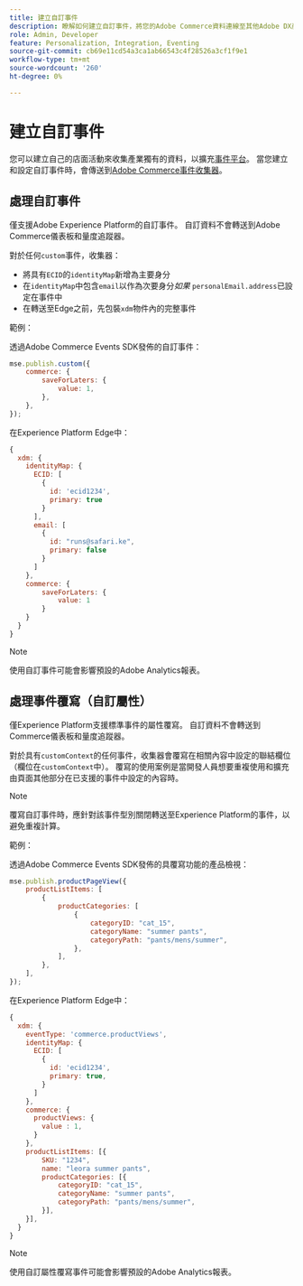 ```yaml
---
title: 建立自訂事件
description: 瞭解如何建立自訂事件，將您的Adobe Commerce資料連線至其他Adobe DX產品。
role: Admin, Developer
feature: Personalization, Integration, Eventing
source-git-commit: cb69e11cd54a3ca1ab66543c4f28526a3cf1f9e1
workflow-type: tm+mt
source-wordcount: '260'
ht-degree: 0%

---
```


# 建立自訂事件

您可以建立自己的店面活動來收集產業獨有的資料，以擴充[事件平台](events.md)。 當您建立和設定自訂事件時，會傳送到[Adobe Commerce事件收集器](https://github.com/adobe/commerce-events/tree/main/packages/storefront-events-collector)。

## 處理自訂事件

僅支援Adobe Experience Platform的自訂事件。 自訂資料不會轉送到Adobe Commerce儀表板和量度追蹤器。

對於任何`custom`事件，收集器：

- 將具有`ECID`的`identityMap`新增為主要身分
- 在`identityMap`中包含`email`以作為次要身分&#x200B;_如果_ `personalEmail.address`已設定在事件中
- 在轉送至Edge之前，先包裝`xdm`物件內的完整事件

範例：

透過Adobe Commerce Events SDK發佈的自訂事件：

```javascript
mse.publish.custom({
    commerce: {
        saveForLaters: {
            value: 1,
        },
    },
});
```

在Experience Platform Edge中：

```javascript
{
  xdm: {
    identityMap: {
      ECID: [
        {
          id: 'ecid1234',
          primary: true
        }
      ],
      email: [
        {
          id: "runs@safari.ke",
          primary: false
        }
      ]
    },
    commerce: {
        saveForLaters: {
            value: 1
        }
    }
  }
}
```

>[!NOTE]
>
> 使用自訂事件可能會影響預設的Adobe Analytics報表。

## 處理事件覆寫（自訂屬性）

僅Experience Platform支援標準事件的屬性覆寫。 自訂資料不會轉送到Commerce儀表板和量度追蹤器。

對於具有`customContext`的任何事件，收集器會覆寫在相關內容中設定的聯結欄位（欄位在`customContext`中）。 覆寫的使用案例是當開發人員想要重複使用和擴充由頁面其他部分在已支援的事件中設定的內容時。

>[!NOTE]
>
>覆寫自訂事件時，應針對該事件型別關閉轉送至Experience Platform的事件，以避免重複計算。

範例：

透過Adobe Commerce Events SDK發佈的具覆寫功能的產品檢視：

```javascript
mse.publish.productPageView({
    productListItems: [
        {
            productCategories: [
                {
                    categoryID: "cat_15",
                    categoryName: "summer pants",
                    categoryPath: "pants/mens/summer",
                },
            ],
        },
    ],
});
```

在Experience Platform Edge中：

```javascript
{
  xdm: {
    eventType: 'commerce.productViews',
    identityMap: {
      ECID: [
        {
          id: 'ecid1234',
          primary: true,
        }
      ]
    },
    commerce: {
      productViews: {
        value : 1,
      }
    },
    productListItems: [{
        SKU: "1234",
        name: "leora summer pants",
        productCategories: [{
            categoryID: "cat_15",
            categoryName: "summer pants",
            categoryPath: "pants/mens/summer",
        }],
    }],
  }
}
```

>[!NOTE]
>
> 使用自訂屬性覆寫事件可能會影響預設的Adobe Analytics報表。
